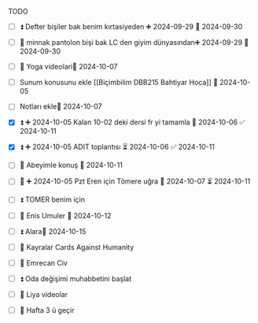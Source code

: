 TODO


- [ ] ⏫ Defter bişiler bak benim kırtasiyeden ➕ 2024-09-29 📅 2024-09-30

- [ ] 🔼 minnak pantolon bişi bak LC den giyim dünyasından➕ 2024-09-29 📅 2024-09-30 

- [ ] 🔼 Yoga videolari📅 2024-10-07 


- [ ] Sunum konusunu ekle [[Biçimbilim DBB215 Bahtiyar Hoca]] 📅 2024-10-05 
- [ ] Notları ekle📅 2024-10-07 
- [x] ⏫ ➕ 2024-10-05 Kalan 10-02 deki dersi fr yi tamamla 📅 2024-10-06 ✅ 2024-10-11
- [x] ⏫ ➕ 2024-10-05 ADIT toplantısı ⏳ 2024-10-06 ✅ 2024-10-11
- [ ] 🔺 Abeyimle konuş 📅 2024-10-11 
- [ ] 🔼 ➕ 2024-10-05 Pzt Eren için Tömere uğra 📅 2024-10-07 ⏳ 2024-10-11
- [ ] ⏫ TOMER benim için
- [ ] 🔼 Enis Umuler 📅 2024-10-12 
- [ ] ⏫ Alara📅 2024-10-15 
- [ ] 🔽 Kayralar Cards Against Humanity
- [ ] 🔼 Emrecan Civ
- [ ] ⏫ Oda değişimi muhabbetini başlat
- [ ] 🔼 Liya videolar
- [ ] 🔼 Hafta 3 ü geçir

